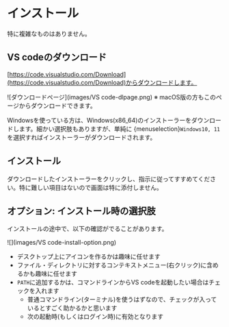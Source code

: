 # インストール

特に複雑なものはありません。

## VS codeのダウンロード

[https://code.visualstudio.com/Download](https://code.visualstudio.com/Download)からダウンロードします。

![ダウンロードページ](images/VS code-dlpage.png)
※ macOS版の方もこのページからダウンロードできます。

Windowsを使っている方は、Windows(x86_64)のインストーラーをダウンロードします。細かい選択肢もありますが、単純に {menuselection}`Windows10, 11` を選択すればインストーラーがダウンロードされます。

## インストール

ダウンロードしたインストーラーをクリックし、指示に従ってすすめてください。特に難しい項目はないので画面は特に添付しません。

## オプション: インストール時の選択肢

インストールの途中で、以下の確認がでることがあります。

![](images/VS code-install-option.png)

- デスクトップ上にアイコンを作るかは趣味に任せます
- ファイル・ディレクトリに対するコンテキストメニュー(右クリック)に含めるかも趣味に任せます
- `PATH`に追加するかは、コマンドラインからVS codeを起動したい場合はチェックを入れます
  - 普通コマンドライン(ターミナル)を使うはずなので、チェックが入っているとすごく助かるかと思います
  - 次の起動時(もしくはログイン時)に有効となります

